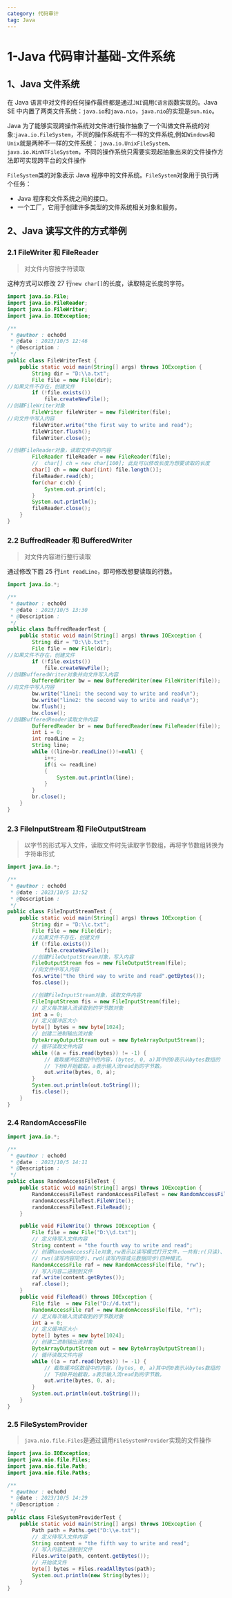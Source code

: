 ```yaml
---
category: 代码审计
tag: Java
---
```


# 1-Java 代码审计基础-文件系统

<!-- more -->

## 1、Java 文件系统

在 Java 语言中对文件的任何操作最终都是通过`JNI`调用`C语言`函数实现的。Java SE 中内置了两类文件系统：`java.io`和`java.nio`，`java.nio`的实现是`sun.nio`。

Java 为了能够实现跨操作系统对文件进行操作抽象了一个叫做文件系统的对象:`java.io.FileSystem`，不同的操作系统有不一样的文件系统,例如`Windows`和`Unix`就是两种不一样的文件系统： `java.io.UnixFileSystem`、`java.io.WinNTFileSystem`，不同的操作系统只需要实现起抽象出来的文件操作方法即可实现跨平台的文件操作

`FileSystem`类的对象表示 Java 程序中的文件系统。`FileSystem`对象用于执行两个任务：

- Java 程序和文件系统之间的接口。
- 一个工厂，它用于创建许多类型的文件系统相关对象和服务。

## 2、Java 读写文件的方式举例

### 2.1 FileWriter 和 FileReader

> 对文件内容按字符读取

这种方式可以修改 27 行`new char[]`的长度，读取特定长度的字符。

```java
import java.io.File;
import java.io.FileReader;
import java.io.FileWriter;
import java.io.IOException;

/**
 * @author : echo0d
 * @date : 2023/10/5 12:46
 * @Description :
 */
public class FileWriterTest {
    public static void main(String[] args) throws IOException {
        String dir = "D:\\a.txt";
        File file = new File(dir);
//如果文件不存在，创建文件
        if (!file.exists())
            file.createNewFile();
//创建FileWriter对象
        FileWriter fileWriter = new FileWriter(file);
//向文件中写入内容
        fileWriter.write("the first way to write and read");
        fileWriter.flush();
        fileWriter.close();

//创建FileReader对象，读取文件中的内容
        FileReader fileReader = new FileReader(file);
        //  char[] ch = new char[100]; 此处可以修改长度为想要读取的长度
        char[] ch = new char[(int) file.length()];
        fileReader.read(ch);
        for(char c:ch) {
            System.out.print(c);
        }
        System.out.println();
        fileReader.close();
    }
}
```

### 2.2 BuffredReader 和 BufferedWriter

> 对文件内容进行整行读取

通过修改下面 25 行`int readLine`，即可修改想要读取的行数。

```java
import java.io.*;

/**
 * @author : echo0d
 * @date : 2023/10/5 13:30
 * @Description :
 */
public class BuffredReaderTest {
    public static void main(String[] args) throws IOException {
        String dir = "D:\\b.txt";
        File file = new File(dir);
//如果文件不存在，创建文件
        if (!file.exists())
            file.createNewFile();
//创建BufferedWriter对象并向文件写入内容
        BufferedWriter bw = new BufferedWriter(new FileWriter(file));
//向文件中写入内容
        bw.write("line1: the second way to write and read\n");
        bw.write("line2: the second way to write and read\n");
        bw.flush();
        bw.close();
//创建BufferedReader读取文件内容
        BufferedReader br = new BufferedReader(new FileReader(file));
        int i = 0;
        int readLine = 2;
        String line;
        while ((line=br.readLine())!=null) {
            i++;
            if(i <= readLine)
            {
                System.out.println(line);
            }
        }
        br.close();
    }
}

```

### 2.3 FileInputStream 和 FileOutputStream

> 以字节的形式写入文件，读取文件时先读取字节数组，再将字节数组转换为字符串形式

```java
import java.io.*;

/**
 * @author : echo0d
 * @date : 2023/10/5 13:52
 * @Description :
 */
public class FileInputStreamTest {
    public static void main(String[] args) throws IOException {
        String dir = "D:\\c.txt";
        File file = new File(dir);
        //如果文件不存在，创建文件
        if (!file.exists())
            file.createNewFile();
        //创建FileOutputStream对象，写入内容
        FileOutputStream fos = new FileOutputStream(file);
        //向文件中写入内容
        fos.write("the third way to write and read".getBytes());
        fos.close();

        //创建FileInputStream对象，读取文件内容
        FileInputStream fis = new FileInputStream(file);
        // 定义每次输入流读取到的字节数对象
        int a = 0;
        // 定义缓冲区大小
        byte[] bytes = new byte[1024];
        // 创建二进制输出流对象
        ByteArrayOutputStream out = new ByteArrayOutputStream();
        // 循环读取文件内容
        while ((a = fis.read(bytes)) != -1) {
            // 截取缓冲区数组中的内容，(bytes, 0, a)其中的0表示从bytes数组的
            // 下标0开始截取，a表示输入流read到的字节数。
            out.write(bytes, 0, a);
        }
        System.out.println(out.toString());
        fis.close();
    }
}
```

### 2.4 RandomAccessFile

```java
import java.io.*;

/**
 * @author : echo0d
 * @date : 2023/10/5 14:11
 * @Description :
 */
public class RandomAccessFileTest {
    public static void main(String[] args) throws IOException {
        RandomAccessFileTest randomAccessFileTest = new RandomAccessFileTest();
        randomAccessFileTest.FileWrite();
        randomAccessFileTest.FileRead();
    }

    public void FileWrite() throws IOException {
        File file = new File("D:\\d.txt");
        // 定义待写入文件内容
        String content = "the fourth way to write and read";
        // 创建RandomAccessFile对象,rw表示以读写模式打开文件，一共有:r(只读)、rw(读写)、
        // rws(读写内容同步)、rwd(读写内容或元数据同步)四种模式。
        RandomAccessFile raf = new RandomAccessFile(file, "rw");
        // 写入内容二进制到文件
        raf.write(content.getBytes());
        raf.close();
    }
    public void FileRead() throws IOException {
        File file  = new File("D://d.txt");
        RandomAccessFile raf = new RandomAccessFile(file, "r");
        // 定义每次输入流读取到的字节数对象
        int a = 0;
        // 定义缓冲区大小
        byte[] bytes = new byte[1024];
        // 创建二进制输出流对象
        ByteArrayOutputStream out = new ByteArrayOutputStream();
        // 循环读取文件内容
        while ((a = raf.read(bytes)) != -1) {
            // 截取缓冲区数组中的内容，(bytes, 0, a)其中的0表示从bytes数组的
            // 下标0开始截取，a表示输入流read到的字节数。
            out.write(bytes, 0, a);
        }
        System.out.println(out.toString());
    }
}

```

### 2.5 FileSystemProvider

> `java.nio.file.Files`是通过调用`FileSystemProvider`实现的文件操作

```java
import java.io.IOException;
import java.nio.file.Files;
import java.nio.file.Path;
import java.nio.file.Paths;

/**
 * @author : echo0d
 * @date : 2023/10/5 14:29
 * @Description :
 */
public class FileSystemProviderTest {
    public static void main(String[] args) throws IOException {
        Path path = Paths.get("D:\\e.txt");
        // 定义待写入文件内容
        String content = "the fifth way to write and read";
        // 写入内容二进制到文件
        Files.write(path, content.getBytes());
        // 开始读文件
        byte[] bytes = Files.readAllBytes(path);
        System.out.println(new String(bytes));
    }
}

```
